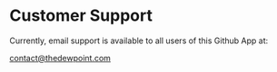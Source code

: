 # Customer Support

Currently, email support is available to all users of this Github App at:

contact@thedewpoint.com
